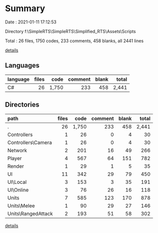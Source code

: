 # Summary

Date : 2021-01-11 17:12:53

Directory f:\SimpleRTS\SimpleRTS\Simplified_RTS\Assets\Scripts

Total : 26 files,  1750 codes, 233 comments, 458 blanks, all 2441 lines

[details](details.md)

## Languages
| language | files | code | comment | blank | total |
| :--- | ---: | ---: | ---: | ---: | ---: |
| C# | 26 | 1,750 | 233 | 458 | 2,441 |

## Directories
| path | files | code | comment | blank | total |
| :--- | ---: | ---: | ---: | ---: | ---: |
| . | 26 | 1,750 | 233 | 458 | 2,441 |
| Controllers | 1 | 26 | 0 | 4 | 30 |
| Controllers\Camera | 1 | 26 | 0 | 4 | 30 |
| Network | 2 | 201 | 16 | 49 | 266 |
| Player | 4 | 567 | 64 | 151 | 782 |
| Render | 1 | 29 | 1 | 5 | 35 |
| UI | 11 | 342 | 29 | 79 | 450 |
| UI\Local | 3 | 153 | 3 | 35 | 191 |
| UI\Online | 3 | 76 | 26 | 16 | 118 |
| Units | 7 | 585 | 123 | 170 | 878 |
| Units\Melee | 1 | 90 | 29 | 27 | 146 |
| Units\RangedAttack | 2 | 193 | 51 | 58 | 302 |

[details](details.md)